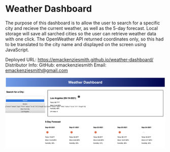 # Weather Dashboard 

The purpose of this dashboard is to allow the user to search for a specific city and recieve the current weather, as well as the 5-day forecast. Local storage will save all sarched cities so the user can retrieve weather data with one click. The OpenWeather API returned coordinates only, so this had to be translated to the city name and displayed on the screen using JavaScript. 

Deployed URL: https://emackenziesmith.github.io/weather-dashboard/ 
Distributor Info: 
    GitHub: emackenziesmith
    Email: emackenziesmith@gmail.com

![alt text](./assets/completed-dash.png "Completed weather dashboard")
